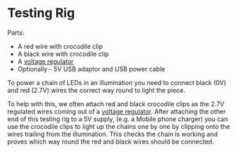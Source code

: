# Testing Rig

Parts:

- A red wire with crocodile clip
- A black wire with crocodile clip
- A [voltage regulator](#voltage-regulator)
- Optionally - 5V USB adaptor and USB power cable

To power a chain of LEDs in an illumination you need to connect black (0V) and red (2.7V) wires the correct way round to light the piece.

To help with this, we often attach red and black crocodile clips as the 2.7V regulated wires coming out of a [voltage regulator](#voltage-regulator). After attaching the other end of this testing rig to a 5V supply, (e.g. a Mobile phone charger) you can use the crocodile clips to light up the chains one by one by clipping onto the wires trailing from the illumination. This checks the chain is working and proves which way round the red and black wires should be connected.
